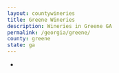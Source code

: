 ```yaml
---
layout: countywineries
title: Greene Wineries
description: Wineries in Greene GA
permalink: /georgia/greene/
county: greene
state: ga
---
```

-
